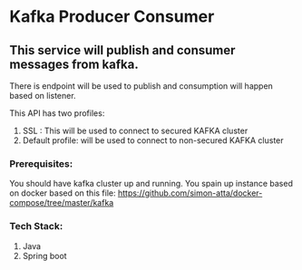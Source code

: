 # Kafka Producer Consumer

## This service will publish and consumer messages from kafka.

There is endpoint will be used to publish and consumption will happen based on listener.

This API has two profiles:

1. SSL : This will be used to connect to secured KAFKA cluster
2. Default profile: will be used to connect to non-secured KAFKA cluster

### Prerequisites:

You should have kafka cluster up and running. You spain up instance based on docker based on this file: https://github.com/simon-atta/docker-compose/tree/master/kafka

### Tech Stack:
1. Java 
2. Spring boot